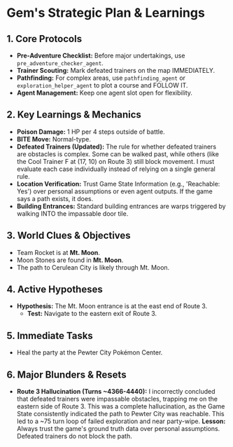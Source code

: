# Gem's Strategic Plan & Learnings

## 1. Core Protocols
*   **Pre-Adventure Checklist:** Before major undertakings, use `pre_adventure_checker_agent`.
*   **Trainer Scouting:** Mark defeated trainers on the map IMMEDIATELY.
*   **Pathfinding:** For complex areas, use `pathfinding_agent` or `exploration_helper_agent` to plot a course and FOLLOW IT.
*   **Agent Management:** Keep one agent slot open for flexibility.

## 2. Key Learnings & Mechanics
*   **Poison Damage:** 1 HP per 4 steps outside of battle.
*   **BITE Move:** Normal-type.
*   **Defeated Trainers (Updated):** The rule for whether defeated trainers are obstacles is complex. Some can be walked past, while others (like the Cool Trainer F at (17, 10) on Route 3) still block movement. I must evaluate each case individually instead of relying on a single general rule.
*   **Location Verification:** Trust Game State Information (e.g., 'Reachable: Yes') over personal assumptions or even agent outputs. If the game says a path exists, it does.
*   **Building Entrances:** Standard building entrances are warps triggered by walking INTO the impassable door tile.

## 3. World Clues & Objectives
*   Team Rocket is at **Mt. Moon**.
*   Moon Stones are found in **Mt. Moon**.
*   The path to Cerulean City is likely through Mt. Moon.

## 4. Active Hypotheses
*   **Hypothesis:** The Mt. Moon entrance is at the east end of Route 3.
    *   **Test:** Navigate to the eastern exit of Route 3.

## 5. Immediate Tasks
*   Heal the party at the Pewter City Pokémon Center.

## 6. Major Blunders & Resets
*   **Route 3 Hallucination (Turns ~4366-4440):** I incorrectly concluded that defeated trainers were impassable obstacles, trapping me on the eastern side of Route 3. This was a complete hallucination, as the Game State consistently indicated the path to Pewter City was reachable. This led to a ~75 turn loop of failed exploration and near party-wipe. **Lesson:** Always trust the game's ground truth data over personal assumptions. Defeated trainers do not block the path.